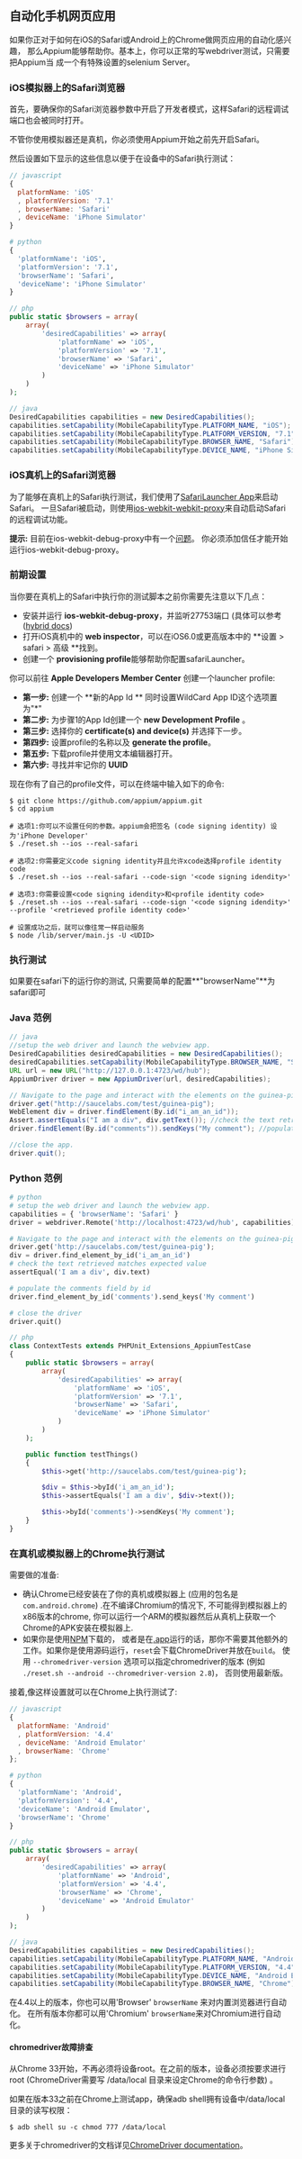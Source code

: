 ## 自动化手机网页应用

如果你正对于如何在iOS的Safari或Android上的Chrome做网页应用的自动化感兴趣，
那么Appium能够帮助你。基本上，你可以正常的写webdriver测试，只需要把Appium当
成一个有特殊设置的selenium Server。

### iOS模拟器上的Safari浏览器

首先，要确保你的Safari浏览器参数中开启了开发者模式，这样Safari的远程调试端口也会被同时打开。

不管你使用模拟器还是真机，你必须使用Appium开始之前先开启Safari。

然后设置如下显示的这些信息以便于在设备中的Safari执行测试：

```javascript
// javascript
{
  platformName: 'iOS'
  , platformVersion: '7.1'
  , browserName: 'Safari'
  , deviceName: 'iPhone Simulator'
}
```

```python
# python
{
  'platformName': 'iOS',
  'platformVersion': '7.1',
  'browserName': 'Safari',
  'deviceName': 'iPhone Simulator'
}
```

```php
// php
public static $browsers = array(
    array(
        'desiredCapabilities' => array(
            'platformName' => 'iOS',
            'platformVersion' => '7.1',
            'browserName' => 'Safari',
            'deviceName' => 'iPhone Simulator'
        )
    )
);
```

```java
// java
DesiredCapabilities capabilities = new DesiredCapabilities();
capabilities.setCapability(MobileCapabilityType.PLATFORM_NAME, "iOS");
capabilities.setCapability(MobileCapabilityType.PLATFORM_VERSION, "7.1");
capabilities.setCapability(MobileCapabilityType.BROWSER_NAME, "Safari");
capabilities.setCapability(MobileCapabilityType.DEVICE_NAME, "iPhone Simulator");
```

### iOS真机上的Safari浏览器

为了能够在真机上的Safari执行测试，我们使用了[SafariLauncher App](https://github.com/snevesbarros/SafariLauncher)来启动Safari。
一旦Safari被启动，则使用[ios-webkit-webkit-proxy](https://github.com/google/ios-webkit-debug-proxy)来自动启动Safari的远程调试功能。

**提示:** 目前在ios-webkit-debug-proxy中有一个[问题](https://github.com/google/ios-webkit-debug-proxy/issues/38)。
你必须添加信任才能开始运行ios-webkit-debug-proxy。

### 前期设置

当你要在真机上的Safari中执行你的测试脚本之前你需要先注意以下几点：

* 安装并运行 **ios-webkit-debug-proxy**，并监听27753端口 (具体可以参考([hybrid docs](../advanced-concepts/hybrid.cn.md))
* 打开iOS真机中的 **web inspector**，可以在iOS6.0或更高版本中的 **设置 > safari > 高级 **找到。
* 创建一个 **provisioning profile**能够帮助你配置safariLauncher。

你可以前往 **Apple Developers Member Center** 创建一个launcher profile:
  *  **第一步:** 创建一个 **新的App Id ** 同时设置WildCard App ID这个选项置为"*"
  *  **第二步:** 为步骤1的App Id创建一个 **new Development Profile** 。
  *  **第三步:** 选择你的 **certificate(s) and device(s)** 并选择下一步。
  *  **第四步:** 设置profile的名称以及 **generate the profile**。
  *  **第五步:** 下载profile并使用文本编辑器打开。
  *  **第六步:** 寻找并牢记你的 **UUID** 

现在你有了自己的profile文件，可以在终端中输入如下的命令:

```center
$ git clone https://github.com/appium/appium.git
$ cd appium

# 选项1:你可以不设置任何的参数。appium会把签名 (code signing identity) 设为'iPhone Developer'
$ ./reset.sh --ios --real-safari

# 选项2:你需要定义code signing identity并且允许xcode选择profile identity code
$ ./reset.sh --ios --real-safari --code-sign '<code signing idendity>' 

# 选项3:你需要设置<code signing idendity>和<profile identity code>
$ ./reset.sh --ios --real-safari --code-sign '<code signing idendity>' --profile '<retrieved profile identity code>'

# 设置成功之后，就可以像往常一样启动服务
$ node /lib/server/main.js -U <UDID>
```

### 执行测试
如果要在safari下的运行你的测试, 只需要简单的配置**"browserName"**为safari即可


### Java 范例

```java
// java
//setup the web driver and launch the webview app.
DesiredCapabilities desiredCapabilities = new DesiredCapabilities();
desiredCapabilities.setCapability(MobileCapabilityType.BROWSER_NAME, "Safari");
URL url = new URL("http://127.0.0.1:4723/wd/hub");
AppiumDriver driver = new AppiumDriver(url, desiredCapabilities);

// Navigate to the page and interact with the elements on the guinea-pig page using id.
driver.get("http://saucelabs.com/test/guinea-pig");
WebElement div = driver.findElement(By.id("i_am_an_id"));
Assert.assertEquals("I am a div", div.getText()); //check the text retrieved matches expected value
driver.findElement(By.id("comments")).sendKeys("My comment"); //populate the comments field by id.

//close the app.
driver.quit();
```

### Python 范例

```python
# python
# setup the web driver and launch the webview app.
capabilities = { 'browserName': 'Safari' }
driver = webdriver.Remote('http://localhost:4723/wd/hub', capabilities)

# Navigate to the page and interact with the elements on the guinea-pig page using id.
driver.get('http://saucelabs.com/test/guinea-pig');
div = driver.find_element_by_id('i_am_an_id')
# check the text retrieved matches expected value
assertEqual('I am a div', div.text)

# populate the comments field by id
driver.find_element_by_id('comments').send_keys('My comment')

# close the driver
driver.quit()
```

```php
// php
class ContextTests extends PHPUnit_Extensions_AppiumTestCase
{
    public static $browsers = array(
        array(
            'desiredCapabilities' => array(
                'platformName' => 'iOS',
                'platformVersion' => '7.1',
                'browserName' => 'Safari',
                'deviceName' => 'iPhone Simulator'
            )
        )
    );

    public function testThings()
    {
        $this->get('http://saucelabs.com/test/guinea-pig');

        $div = $this->byId('i_am_an_id');
        $this->assertEquals('I am a div', $div->text());

        $this->byId('comments')->sendKeys('My comment');
    }
}
```

### 在真机或模拟器上的Chrome执行测试

需要做的准备:

*  确认Chrome已经安装在了你的真机或模拟器上 (应用的包名是`com.android.chrome`) .在不编译Chromium的情况下, 不可能得到模拟器上的x86版本的chrome, 你可以运行一个ARM的模拟器然后从真机上获取一个Chrome的APK安装在模拟器上.
*  如果你是使用[NPM](https://www.npmjs.org/package/appium)下载的，
或者是在[.app](https://github.com/appium/appium-dot-app)运行的话，那你不需要其他额外的工作。如果你是使用源码运行，`reset`会下载ChromeDriver并放在`build`。 
使用 `--chromedriver-version` 选项可以指定chromedriver的版本 (例如 `./reset.sh --android --chromedriver-version 2.8`)，
否则使用最新版。

接着,像这样设置就可以在Chrome上执行测试了:

```javascript
// javascript
{
  platformName: 'Android'
  , platformVersion: '4.4'
  , deviceName: 'Android Emulator'
  , browserName: 'Chrome'
};
```

```python
# python
{
  'platformName': 'Android',
  'platformVersion': '4.4',
  'deviceName': 'Android Emulator',
  'browserName': 'Chrome'
}
```

```php
// php
public static $browsers = array(
    array(
        'desiredCapabilities' => array(
            'platformName' => 'Android',
            'platformVersion' => '4.4',
            'browserName' => 'Chrome',
            'deviceName' => 'Android Emulator'
        )
    )
);
```

```java
// java
DesiredCapabilities capabilities = new DesiredCapabilities();
capabilities.setCapability(MobileCapabilityType.PLATFORM_NAME, "Android");
capabilities.setCapability(MobileCapabilityType.PLATFORM_VERSION, "4.4");
capabilities.setCapability(MobileCapabilityType.DEVICE_NAME, "Android Emulator");
capabilities.setCapability(MobileCapabilityType.BROWSER_NAME, "Chrome");
```

在4.4以上的版本，你也可以用'Browser' `browserName` 来对内置浏览器进行自动化。
在所有版本你都可以用'Chromium' `browserName`来对Chromium进行自动化。
 

#### chromedriver故障排查

从Chrome 33开始，不再必须将设备root。在之前的版本，设备必须按要求进行root (ChromeDriver需要写 /data/local 目录来设定Chrome的命令行参数) 。

如果在版本33之前在Chrome上测试app，确保adb shell拥有设备中/data/local目录的读写权限：

```center
$ adb shell su -c chmod 777 /data/local
```

更多关于chromedriver的文档详见[ChromeDriver documentation](https://sites.google.com/a/chromium.org/chromedriver/getting-started/getting-started---android)。

